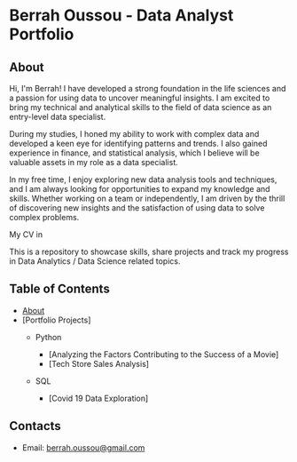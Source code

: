 # Berrah Oussou - Data Analyst Portfolio
## About
Hi, I'm Berrah!  I have developed a strong foundation in the life sciences and a passion for using data to uncover meaningful insights. I am excited to bring my technical and analytical skills to the field of data science as an entry-level data specialist. 

During my studies, I honed my ability to work with complex data and developed a keen eye for identifying patterns and trends. I also gained experience in finance, and statistical analysis, which I believe will be valuable assets in my role as a data specialist.

In my free time, I enjoy exploring new data analysis tools and techniques, and I am always looking for opportunities to expand my knowledge and skills. Whether working on a team or independently, I am driven by the thrill of discovering new insights and the satisfaction of using data to solve complex problems.

My CV in 

This is a repository to showcase skills, share projects and track my progress in Data Analytics / Data Science related topics.


## Table of Contents
- [About](https://github.com/berrah04/Data-Analysis-Portfolio/blob/main/README.md#about)
- [Portfolio Projects]
  - Python
    
    - [Analyzing the Factors Contributing to the Success of a Movie]
    - [Tech Store Sales Analysis]
      
  - SQL
    - [Covid 19 Data Exploration]




## Contacts

- Email: berrah.oussou@gmail.com
<!---
berrah04/berrah04 is a ✨ special ✨ repository because its `README.md` (this file) appears on your GitHub profile.
You can click the Preview link to take a look at your changes.
--->
